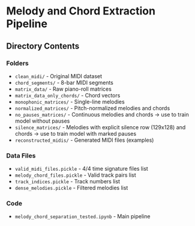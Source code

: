 # Melody and Chord Extraction Pipeline

## Directory Contents

### Folders
- `clean_midi/` - Original MIDI dataset
- `chord_segments/` - 8-bar MIDI segments
- `matrix_data/` - Raw piano-roll matrices
- `matrix_data_only_chords/` - Chord vectors
- `monophonic_matrices/` - Single-line melodies
- `normalized_matrices/` - Pitch-normalized melodies and chords
- `no_pauses_matrices/` - Continuous melodies and chords -> use to train model without pauses
- `silence_matrices/` - Melodies with explicit silence row (129x128) and chords -> use to train model with marked pauses
- `reconstructed_midis/` - Generated MIDI files (examples)

### Data Files 
- `valid_midi_files.pickle` - 4/4 time signature files list
- `melody_chord_files.pickle` - Valid track pairs list
- `track_indices.pickle` - Track numbers list
- `dense_melodies.pickle` - Filtered melodies list

### Code
- `melody_chord_separation_tested.ipynb` - Main pipeline